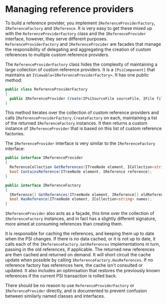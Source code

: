 ---
---

# Managing reference providers

To build a reference provider, you implement `IReferenceProviderFactory`, `IReferenceFactory` and `IReference`. It is very easy to get these mixed up with the `ReferenceProviderFactory` class and the `IReferenceProvider` interface, however, they serve different purposes. `ReferenceProviderFactory` and `IReferenceProvider` are facades that manage the responsibility of delegating and aggregating the creation of custom references to multiple custom reference providers.

The `ReferenceProviderFactory` class hides the complexity of maintaining a large collection of custom reference providers. It is a `[PsiComponent]` that maintains an `IViewable<IReferenceProviderFactory>`. It has one public method:

```csharp
public class ReferenceProviderFactory
{
  public IReferenceProvider Create(IPsiSourceFile sourceFile, IFile file);
}
```

This method iterates over the collection of custom reference providers and calls `IReferenceProviderFactory.CreateFactory` on each, maintaining a list of the returned `IReferenceFactory` instances. It then returns a custom instance of `IReferenceProvider` that is based on this list of custom reference factories.

The `IReferenceProvider` interface is very similar to the `IReferenceFactory` interface:

```csharp
public interface IReferenceProvider
{
  ReferenceCollection GetReferences(ITreeNode element, ICollection<string> names);
  bool ContainsReference(ITreeNode element, IReference reference);
}

public interface IReferenceFactory
{
  IReference[] GetReferences(ITreeNode element, IReference[] oldReferences);
  bool HasReference(ITreeNode element, ICollection<string> names);
}
```

`IReferenceProvider` also acts as a façade, this time over the collection of `IReferenceFactory` instances, and in fact has a slightly different signature, more aimed at consuming references than creating them.

It is responsible for caching the references, and keeping them up to date when the PSI changes. If there is no data cached, or it is not up to date, it calls each of the `IReferenceFactory.GetReferences` implementations in turn, passing in the old references, if applicable. The returned new references are then cached and returned on demand. It will short circuit the cache update when possible by calling `IReferenceFactory.HasReferences`. If no reference factory has references here, the cache isn't consulted or updated. It also includes an optimisation that restores the previously known references if the current PSI transaction is rolled back.

There should be no reason to use `ReferenceProviderFactory` or `IReferenceProvider` directly, and is documented to prevent confusion between similarly named classes and interfaces.
